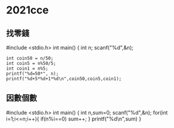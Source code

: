 # 2021cce
## 找零錢
#include <stdio.h>
int main()
{
	int n;
	scanf("%d",&n);
	
	int coin50 = n/50;
	int coin5 = n%50/5;
	int coin1 = n%5;
	printf("%d=50*", n);
	printf("%d+5*%d+1*%d\n",coin50,coin5,coin1);
## 因數個數
#include <stdio.h>
int main()
{
	int n,sum=0;
	scanf("%d",&n);
	for(int i=1;i<=n;i++){
		if(n%i==0)
		sum++;
		}
	printf("%d\n",sum)
} 

